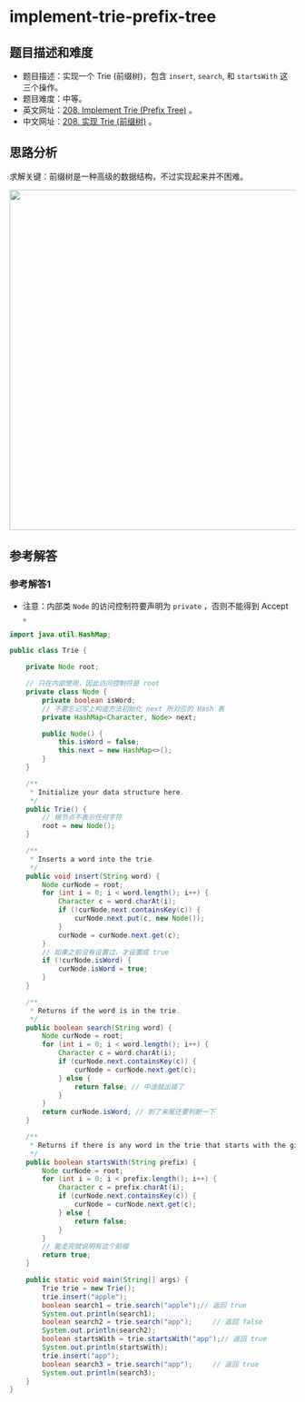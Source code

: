 # implement-trie-prefix-tree

## 题目描述和难度
+ 题目描述：实现一个 Trie (前缀树)，包含 `insert`, `search`, 和 `startsWith` 这三个操作。
+ 题目难度：中等。
+ 英文网址：[208. Implement Trie (Prefix Tree)](https://leetcode.com/problems/implement-trie-prefix-tree/description/)  。
+ 中文网址：[208. 实现 Trie (前缀树)](https://leetcode-cn.com/problems/implement-trie-prefix-tree/description/)  。
## 思路分析
求解关键：前缀树是一种高级的数据结构，不过实现起来并不困难。

<img src="https://liweiwei1419.github.io/images/leetcode-solution/" width="600">

## 参考解答
### 参考解答1

+ 注意：内部类 `Node` 的访问控制符要声明为 `private` ，否则不能得到 Accept 。

```java
import java.util.HashMap;

public class Trie {

    private Node root;

    // 只在内部使用，因此访问控制符是 root
    private class Node {
        private boolean isWord;
        // 不要忘记写上构造方法初始化 next 所对应的 Hash 表
        private HashMap<Character, Node> next;

        public Node() {
            this.isWord = false;
            this.next = new HashMap<>();
        }
    }

    /**
     * Initialize your data structure here.
     */
    public Trie() {
        // 根节点不表示任何字符
        root = new Node();
    }

    /**
     * Inserts a word into the trie.
     */
    public void insert(String word) {
        Node curNode = root;
        for (int i = 0; i < word.length(); i++) {
            Character c = word.charAt(i);
            if (!curNode.next.containsKey(c)) {
                curNode.next.put(c, new Node());
            }
            curNode = curNode.next.get(c);
        }
        // 如果之前没有设置过，才设置成 true
        if (!curNode.isWord) {
            curNode.isWord = true;
        }
    }

    /**
     * Returns if the word is in the trie.
     */
    public boolean search(String word) {
        Node curNode = root;
        for (int i = 0; i < word.length(); i++) {
            Character c = word.charAt(i);
            if (curNode.next.containsKey(c)) {
                curNode = curNode.next.get(c);
            } else {
                return false; // 中途就出错了
            }
        }
        return curNode.isWord; // 到了末尾还要判断一下
    }

    /**
     * Returns if there is any word in the trie that starts with the given prefix.
     */
    public boolean startsWith(String prefix) {
        Node curNode = root;
        for (int i = 0; i < prefix.length(); i++) {
            Character c = prefix.charAt(i);
            if (curNode.next.containsKey(c)) {
                curNode = curNode.next.get(c);
            } else {
                return false;
            }
        }
        // 能走完就说明有这个前缀
        return true;
    }

    public static void main(String[] args) {
        Trie trie = new Trie();
        trie.insert("apple");
        boolean search1 = trie.search("apple");// 返回 true
        System.out.println(search1);
        boolean search2 = trie.search("app");     // 返回 false
        System.out.println(search2);
        boolean startsWith = trie.startsWith("app");// 返回 true
        System.out.println(startsWith);
        trie.insert("app");
        boolean search3 = trie.search("app");     // 返回 true
        System.out.println(search3);
    }
}
```